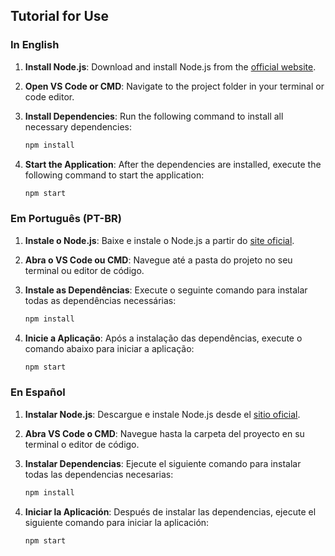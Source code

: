 ## Tutorial for Use

### In English

1. **Install Node.js**: Download and install Node.js from the [official website](https://nodejs.org/en).

2. **Open VS Code or CMD**: Navigate to the project folder in your terminal or code editor.

3. **Install Dependencies**: Run the following command to install all necessary dependencies:
   ```bash
   npm install
   ```

4. **Start the Application**: After the dependencies are installed, execute the following command to start the application:
   ```bash
   npm start
   ```

### Em Português (PT-BR)

1. **Instale o Node.js**: Baixe e instale o Node.js a partir do [site oficial](https://nodejs.org/en).
   
2. **Abra o VS Code ou CMD**: Navegue até a pasta do projeto no seu terminal ou editor de código.

3. **Instale as Dependências**: Execute o seguinte comando para instalar todas as dependências necessárias:
   ```bash
   npm install
   ```

4. **Inicie a Aplicação**: Após a instalação das dependências, execute o comando abaixo para iniciar a aplicação:
   ```bash
   npm start
   ```

### En Español

1. **Instalar Node.js**: Descargue e instale Node.js desde el [sitio oficial](https://nodejs.org/en).

2. **Abra VS Code o CMD**: Navegue hasta la carpeta del proyecto en su terminal o editor de código.

3. **Instalar Dependencias**: Ejecute el siguiente comando para instalar todas las dependencias necesarias:
   ```bash
   npm install
   ```

4. **Iniciar la Aplicación**: Después de instalar las dependencias, ejecute el siguiente comando para iniciar la aplicación:
   ```bash
   npm start
   ```
